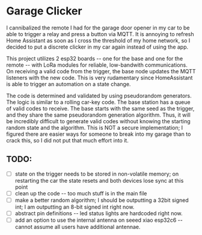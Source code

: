 # Garage Clicker

I cannibalized the remote I had for the garage door opener in my car to be able to trigger a relay and press a button via MQTT. It is annoying to refresh Home Assistant as soon as I cross the threshold of my home network, so I decided to put a discrete clicker in my car again instead of using the app.

This project utilizes 2 esp32 boards -- one for the base and one for the remote -- with LoRa modules for reliable, low-bandwith communications. On receiving a valid code from the trigger,  the base node updates the MQTT listeners with the new code. This is very rudamentary since HomeAssistant is able to trigger an automation on a state change.

The code is determined and validated by using pseudorandom generators. The logic is similar to a rolling car-key code. The base station has a queue of valid codes to receive. The base starts with the same seed as the trigger, and they share the same pseudorandom generation algorithm. Thus, it will be incredibly difficult to generate valid codes without knowing the starting random state and the algorithm. This is NOT a secure implementation; I figured there are easier ways for someone to break into my garage than to crack this, so I did not put that much effort into it. 

## TODO:
  - [ ] state on the trigger needs to be stored in non-volatile memory; on restarting the car the state resets and both devices lose sync at this point
  - [ ] clean up the code -- too much stuff is in the main file
  - [ ] make a better random algorithm; I should be outputting a 32bit signed int; I am outputting an 8-bit signed int right now.
  - [ ] abstract pin definitions -- led status lights are hardcoded right now. 
  - [ ] add an option to use the internal antenna on seeed xiao esp32c6 -- cannot assume all users have additional antennae.
